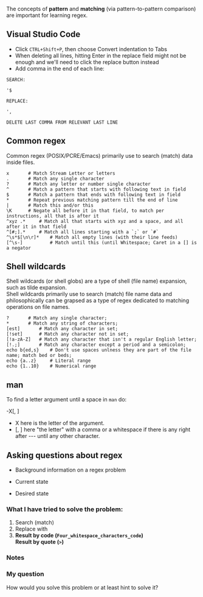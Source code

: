 The concepts of **pattern** and **matching** (via pattern-to-pattern comparison) are important for learning regex.

## Visual Studio Code

* Click `CTRL+Shift+P`, then choose Convert indentation to Tabs
* When deleting all lines, hitting Enter in the replace field might not be enough and we'll need to click the replace button instead
* Add comma in the end of each line:

```
SEARCH:

'$

REPLACE:

',

DELETE LAST COMMA FROM RELEVANT LAST LINE
```

## Common regex

Common regex (POSIX/PCRE/Emacs) primarily use to search (match) data inside files.

	x 		# Match Stream Letter or letters
	. 		# Match any single character
	? 		# Match any letter or number single character
	^ 		# Match a pattern that starts with following text in field
	$ 		# Match a pattern that ends with following text in field
	* 		# Repeat previous matching pattern till the end of line
	| 		# Match this and/or this
	\K 		# Negate all before it in that field, to match per instructions, all that is after it
	^xyz .* 	# Match all that starts with xyz and a space, and all after it in that field
	^[#;].* 	# Match all lines starting with a `;` or `#`
	^\s*$[\n\r]* 	# Match all empty lines (with their line feeds)
	[^\s-]          # Match until this (until Whitespace; Caret in a [] is a negator

## Shell wildcards

Shell wildcards (or shell globs) are a type of shell (file name) expansion, such as tilde expansion.<br>
Shell wildcards primarily use to search (match) file name data and philosophically can be grapsed as a type of regex dedicated to matching operations on file names.

	? 		# Match any single character;
	* 		# Match any string of characters;
	[est] 		# Match any character in set;
	[!set] 		# Match any character not in set;
	[!a-zA-Z] 	# Match any character that isn't a regular English letter;
	[!.;] 		# Match any character except a period and a semicolon;
	echo b{ed,s} 	# Don't use spaces unlness they are part of the file name; match bed or beds;
	echo {a..z} 	# Literal range
	echo {1..10} 	# Numerical range

## man

To find a letter argument until a space in `man` do:

-X[, ]

* X here is the letter of the argument.
* [, ] here "the letter" with a comma or a whitespace if there is any right after --- until any other character.


## Asking questions about regex

* Background information on a regex problem

* Current state
* Desired state

### What I have tried to solve the problem:

1. Search (match)
1. Replace with
1. **Result by code (`Four_whitespace_characters_code`)**<br>
   **Result by quote (`>`)**

### Notes

### My question

How would you solve this problem or at least hint to solve it?
